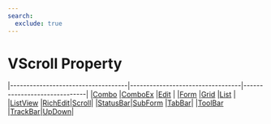```yaml
---
search:
  exclude: true
---
```


<h1 class="heading"><span class="name">VScroll Property</span></h1>

|------------------------------------|----------------------------------|------------------------------|
|[Combo](../objects/combo.md)        |[ComboEx](../objects/comboex.md)  |[Edit](../objects/edit.md)    |
|[Form](../objects/form.md)          |[Grid](../objects/grid.md)        |[List](../objects/list.md)    |
|[ListView](../objects/listview.md)  |[RichEdit](../objects/richedit.md)|[Scroll](../objects/scroll.md)|
|[StatusBar](../objects/statusbar.md)|[SubForm](../objects/subform.md)  |[TabBar](../objects/tabbar.md)|
|[ToolBar](../objects/toolbar.md)    |[TrackBar](../objects/trackbar.md)|[UpDown](../objects/updown.md)|
